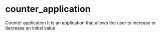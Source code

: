 # counter_application
Counter application It is an application that allows the user to increase or decrease an initial value
